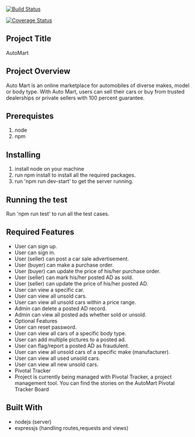
[![Build Status](https://travis-ci.org/t4christ/automart.svg?branch=develop)](https://travis-ci.org/t4christ/automart)

[![Coverage Status](https://coveralls.io/repos/github/t4christ/automart/badge.svg?branch=develop)](https://coveralls.io/github/t4christ/automart?branch=develop)

## Project Title
AutoMart

## Project Overview
Auto Mart is an online marketplace for automobiles of diverse makes, model or body type. With Auto Mart, users can sell their cars or buy from trusted dealerships or private sellers with 100 percent guarantee.

## Prerequistes
1. node
2. npm  


## Installing
1. install node on your machine
2. run npm install to install all the required packages.
3. run 'npm run dev-start' to get the server running.

## Running the test
Run 'npm run test' to run all the test cases.

## Required Features
- User can sign up.
- User can sign in.
- User (seller) can post a car sale advertisement.
- User (buyer) can make a purchase order.
- User (buyer) can update the price of his/her purchase order.
- User (seller) can mark his/her posted AD as sold.
- User (seller) can update the price of his/her posted AD.
- User can view a specific car.
- User can view all unsold cars.
- User can view all unsold cars within a price range.
- Admin can delete a posted AD record.
- Admin can view all posted ads whether sold or unsold.
- Optional Features
- User can reset password.
- User can view all cars of a specific body type.
- User can add multiple pictures to a posted ad.
- User can flag/report a posted AD as fraudulent.
- User can view all unsold cars of a specific make (manufacturer).
- User can view all used unsold cars.
- User can view all new unsold cars.
- Pivotal Tracker
- Project is currently being managed with Pivotal Tracker, a project management     tool. You can find the stories on the AutoMart Pivotal Tracker Board

## Built With
- nodejs (server)
- expressjs (handling routes,requests and views)